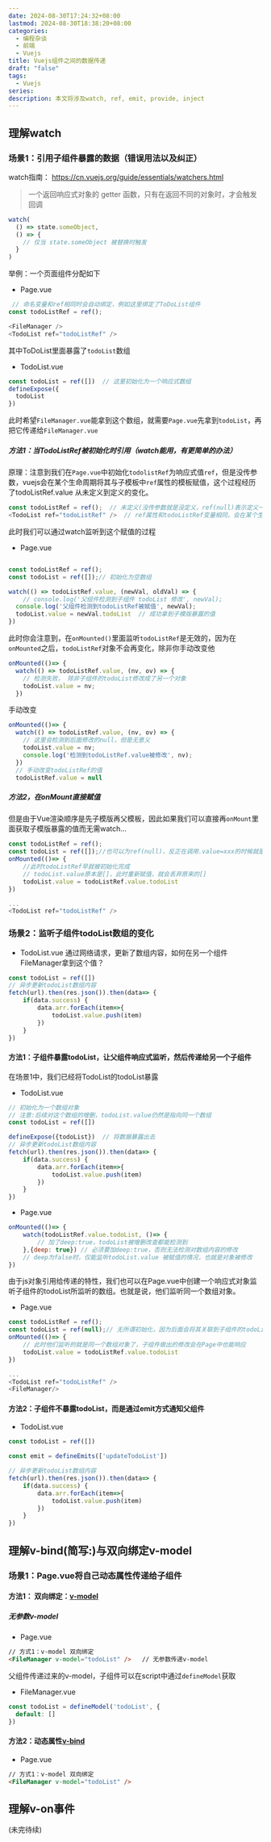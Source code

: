 ```yaml
---
date: 2024-08-30T17:24:32+08:00
lastmod: 2024-08-30T18:38:20+08:00
categories:
  - 编程杂谈
  - 前端
  - Vuejs
title: Vuejs组件之间的数据传递
draft: "false"
tags:
  - Vuejs
series: 
description: 本文将涉及watch, ref, emit, provide, inject
---
```

## 理解watch
### 场景1：引用子组件暴露的数据（错误用法以及纠正）


watch指南： https://cn.vuejs.org/guide/essentials/watchers.html

> 一个返回响应式对象的 getter 函数，只有在返回不同的对象时，才会触发回调

```js
watch(
  () => state.someObject,
  () => {
    // 仅当 state.someObject 被替换时触发
  }
)
```



举例：一个页面组件分配如下

- Page.vue
```js
 // 命名变量和ref相同时会自动绑定，例如这里绑定了ToDoList组件
const todoListRef = ref();  

<FileManager />
<TodoList ref="todoListRef" />
```

其中ToDoList里面暴露了`todoList`数组

- TodoList.vue
```js
const todoList = ref([])  // 这里初始化为一个响应式数组
defineExpose({  
  todoList
})
```

此时希望`FileManager.vue`能拿到这个数组，就需要`Page.vue`先拿到`todoList`，再把它传递给`FileManager.vue`

##### 方法1：当TodoListRef被初始化时引用（watch能用，有更简单的办法）

原理：注意到我们在`Page.vue`中初始化`todolistRef`为响应式值`ref`，但是没传参数，vuejs会在某个生命周期将其与子模板中`ref`属性的模板赋值，这个过程经历了todoListRef.value 从未定义到定义的变化。
```js
const todoListRef = ref();  // 未定义(没传参数就是没定义，ref(null)表示定义一个空)
<TodoList ref="todoListRef" />  // ref属性和todoListRef变量相同，会在某个生命周期给这个响应式变量赋值
```

此时我们可以通过watch监听到这个赋值的过程
- Page.vue
```js

const todoListRef = ref();
const todoList = ref([]);// 初始化为空数组

watch(() => todoListRef.value, (newVal, oldVal) => {  
    // console.log('父组件检测到子组件 todoList 修改', newVal);  
  console.log('父组件检测到todoListRef被赋值', newVal);  
  todoList.value = newVal.todoList  // 成功拿到子模版暴露的值
})
```


此时你会注意到，在`onMounted()`里面监听`todoListRef`是无效的，因为在`onMounted`之后，`todoListRef`对象不会再变化，除非你手动改变他

```js
onMounted(()=> {  
  watch(() => todoListRef.value, (nv, ov) => {  
    // 检测失败， 除非子组件的todoList修改成了另一个对象  
    todoList.value = nv;  
  })
```

手动改变
```js
onMounted(()=> {  
  watch(() => todoListRef.value, (nv, ov) => {  
    // 这里会检测到后面修改的null，但是无意义
    todoList.value = nv;  
    console.log('检测到todoListRef.value被修改', nv);  
  })  
  // 手动改变todoListRef的值
  todoListRef.value = null
```

##### 方法2，在onMount直接赋值
但是由于Vue渲染顺序是先子模版再父模板，因此如果我们可以直接再`onMount`里面获取子模版暴露的值而无需watch...

```js
const todoListRef = ref();
const todoList = ref([]);//也可以为ref(null)，反正在调用.value=xxx的时候就是另一个对象了
onMounted(()=> {
	//此时todoListRef早就被初始化完成
	// todoList.value原本是[]，此时重新赋值，就会丢弃原来的[]
	todoList.value = todoListRef.value.todoList
})

...
<TodoList ref="todoListRef" />
```

### 场景2：监听子组件todoList数组的变化

- TodoList.vue 通过网络请求，更新了数组内容，如何在另一个组件FileManager拿到这个值？
```js
const todoList = ref([])
// 异步更新todoList数组内容
fetch(url).then(res.json()).then(data=> {
	if(data.success) {
		data.arr.forEach(item=>{
			todoList.value.push(item)
		})	
	}
})
```

####  方法1：子组件暴露todoList，让父组件响应式监听，然后传递给另一个子组件
在场景1中，我们已经将TodoList的todoList暴露
- TodoList.vue
```js
// 初始化为一个数组对象
// 注意:后续对这个数组的增删，todoList.value仍然是指向同一个数组
const todoList = ref([]) 

defineExpose({todoList})  // 将数据暴露出去
// 异步更新todoList数组内容
fetch(url).then(res.json()).then(data=> {
	if(data.success) {
		data.arr.forEach(item=>{
			todoList.value.push(item)
		})	
	}
})
```

- Page.vue
```js
onMounted(()=> {
	watch(todoListRef.value.todoList, ()=> {
		// 加了deep:true，todoList被增删改查都能检测到
	},{deep: true}) // 必须要加deep:true，否则无法检测对数组内容的修改
	// deep为false时，仅能监听todoList.value 被赋值的情况，也就是对象被修改
})
```

由于js对象引用给传递的特性，我们也可以在Page.vue中创建一个响应式对象监听子组件的todoList所监听的数组。也就是说，他们监听同一个数组对象。

- Page.vue
```js
const todoListRef = ref();
const todoList = ref(null);// 无所谓初始化，因为后面会将其关联到子组件的todoList监听的数组对象
onMounted(()=> {
	// 此时他们监听的就是同一个数组对象了，子组件做出的修改会在Page中也能响应
	todoList.value = todoListRef.value.todoList
})

...
<TodoList ref="todoListRef" />
<FileManager/>
```


#### 方法2：子组件不暴露todoList，而是通过emit方式通知父组件

- TodoList.vue
```js
const todoList = ref([])

const emit = defineEmits(['updateTodoList'])

// 异步更新todoList数组内容
fetch(url).then(res.json()).then(data=> {
	if(data.success) {
		data.arr.forEach(item=>{
			todoList.value.push(item)
		})	
	}
})
```

## 理解v-bind(简写:)与双向绑定v-model


### 场景1：Page.vue将自己动态属性传递给子组件

#### 方法1： 双向绑定：[v-model](https://cn.vuejs.org/guide/components/v-model.html)

##### 无参数v-model
- Page.vue
```html
// 方式1：v-model 双向绑定
<FileManager v-model="todoList" />   // 无参数传递v-model
```

父组件传递过来的v-model，子组件可以在script中通过`defineModel`获取
- FileManager.vue
```js
const todoList = defineModel('todoList', {  
  default: []  
})
```

#### 方法2：动态属性[v-bind](https://cn.vuejs.org/guide/components/props.html)

- Page.vue
```html
// 方式1：v-model 双向绑定
<FileManager v-model="todoList" />  
```


## 理解v-on事件
(未完待续)